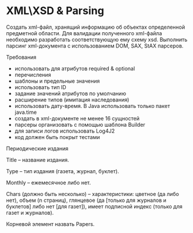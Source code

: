 # XML\XSD & Parsing

Cоздать xml-файл, хранящий информацию об объектах определенной предметной области. Для валидации полученного xml-файла необходимо разработать соответствующую ему схему xsd. Выполнить парсинг xml-документа с использованием DOM, SAX, StAX парсеров.

Требования
* использовать для атрибутов required & optional
* перечисления
* шаблоны и предельные значения
* использовать тип ID
* задание значений атрибутов по умолчанию
* расширение типов (имитация наследования)
* использовать дату-время. В Java использовать только пакет java.time
* создать в xml-документе не менее 16 сущностей
* парсеры организовать с помощью шаблона Builder
* для записи логов использовать Log4J2
* код должен быть покрыт тестами

Периодические издания

Title – название издания.

Type – тип издания (газета, журнал, буклет).

Monthly – ежемесячное либо нет.

Chars (должно быть несколько) – характеристики: цветное (да либо нет), объем (n страниц), глянцевое (да [только для журналов и буклетов] либо нет [для газет]), имеет подписной индекс (только для газет и журналов).

Корневой элемент назвать Papers.